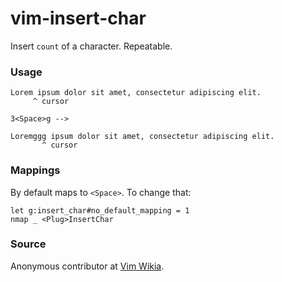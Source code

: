 # vim-insert-char

Insert `count` of a character. Repeatable.

### Usage

```
Lorem ipsum dolor sit amet, consectetur adipiscing elit.
     ^ cursor

3<Space>g -->

Loremggg ipsum dolor sit amet, consectetur adipiscing elit.
       ^ cursor
```

### Mappings

By default maps to `<Space>`. To change that:

```vims
let g:insert_char#no_default_mapping = 1
nmap _ <Plug>InsertChar
```

### Source

Anonymous contributor at [Vim Wikia](http://vim.wikia.com/wiki/Insert_a_single_character).
